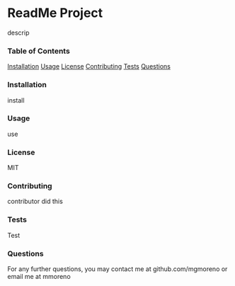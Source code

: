 # ReadMe Project
  descrip
  ### Table of Contents
  [Installation](#installation)
  [Usage](#usage)
  [License](#license)
  [Contributing](#contributing)
  [Tests](#tests)
  [Questions](#questions)
  ### Installation
  install
  ### Usage
  use
  ### License
  MIT
  ### Contributing
  contributor did this
  ### Tests
  Test
  ### Questions
  For any further questions, you may contact me at github.com/mgmoreno or email me at mmoreno
  